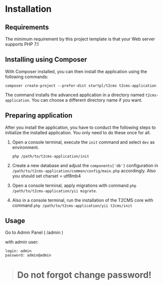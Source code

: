Installation
============

## Requirements

The minimum requirement by this project template is that your Web server supports PHP 7.1

## Installing using Composer

With Composer installed, you can then install the application using the following commands:

    composer create-project --prefer-dist startpl/t2cms t2cms-application

The command installs the advanced application in a directory named `t2cms-application`. You can choose a different
directory name if you want.

## Preparing application

After you install the application, you have to conduct the following steps to initialize
the installed application. You only need to do these once for all.

1. Open a console terminal, execute the `init` command and select `dev` as environment.

   ```
   php /path/to/t2cms-application/init
   ```
2. Create a new database and adjust the `components['db']` configuration in `/path/to/t2cms-application/common/config/main.php` accordingly.
   Also you should set charset = utf8mb4 

3. Open a console terminal, apply migrations with command `php /path/to/t2cms-application/yii migrate`.

4. Also in a console terminal, run the installation of the T2CMS core with command `php /path/to/t2cms-application/yii t2cms/init`

## Usage
Go to Admin Panel ( /admin )

with admin user:
```
login: admin
password: admin@admin
```
> # Do not forgot change password!